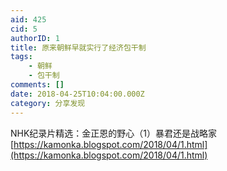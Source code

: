```yaml
---
aid: 425
cid: 5
authorID: 1
title: 原来朝鲜早就实行了经济包干制
tags:
    - 朝鲜
    - 包干制
comments: []
date: 2018-04-25T10:04:00.000Z
category: 分享发现
---
```


NHK纪录片精选：金正恩的野心（1）暴君还是战略家  
[https://kamonka.blogspot.com/2018/04/1.html](https://kamonka.blogspot.com/2018/04/1.html)
